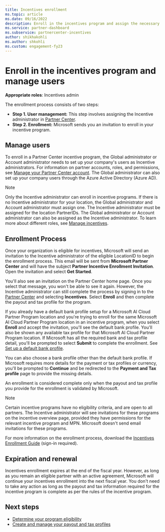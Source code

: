 ```yaml
---
title: Incentives enrollment
ms.topic: article
ms.date: 09/16/2022
description: Enroll in the incentives program and assign the necessary roles for user management.
ms.service: partner-dashboard
ms.subservice: partnercenter-incentives
author: shikhakohli
ms.author: shkohli
ms.custom: engagement-fy23
---
```


# Enroll in the incentives program and manage users

**Appropriate roles**: Incentives admin

The enrollment process consists of two steps:

- **Step 1. User management:** This step involves assigning the Incentive administrator in [Partner Center](https://partner.microsoft.com/dashboard/home).
- **Step 2. Enrollment:** Microsoft sends you an invitation to enroll in your incentive program.

## Manage users

To enroll in a Partner Center incentive program, the Global administrator or Account administrator needs to set up your company's users as Incentive administrators. For information on partner accounts, roles, and permissions, see [Manage your Partner Center account](partner-center-account-setup.md). The Global administrator can also set up your company users through the Azure Active Directory (Azure AD).

> [!NOTE]
> Only the Incentive administrator can enroll in incentive programs. If there is no Incentive administrator for your location, the Global administrator and Account administrator must assign one. The Incentive administrator must be assigned for the location PartnerIDs. The Global administrator or Account administrator can also be assigned as the Incentive administrator. To learn more about different roles, see [Manage incentives](permissions-overview.md#manage-incentives).

## Enrollment Process

Once your organization is eligible for incentives, Microsoft will send an invitation to the Incentive administrator of the eligible LocationID to begin the enrollment process. This email will be sent from **Microsoft Partner Center** and will have the subject **Partner Incentive Enrollment Invitation**. Open the invitation and select **Get Started**.

You'll also see an invitation on the Partner Center home page. Once you select that message, you won't be able to see it again. However, the Incentive administrator can still complete the process by signing in to the [Partner Center](https://partner.microsoft.com/dashboard/home) and selecting **Incentives**. Select **Enroll** and then complete the payout and tax profile for the program.

If you already have a default bank profile setup for a Microsoft AI Cloud Partner Program location and you're trying to enroll for the same Microsoft AI Cloud Partner Program location in an incentive program, when you select **Enroll** and accept the invitation, you'll see the default bank profile. You'll also be shown any available tax profile for that Microsoft AI Cloud Partner Program location. If Microsoft has all the required bank and tax profile detail, you'll be prompted to select **Submit** to complete the enrollment. See [Set up a default bank profile](incentives-create-and-manage-your-payout-and-tax-profiles.md#set-up-a-default-bank-profile).

You can also choose a bank profile other than the default bank profile. If Microsoft requires more details for the payment or tax profiles or currency, you'll be prompted to **Continue** and be redirected to the **Payment and Tax profile** page to provide the missing details.

An enrollment is considered complete only when the payout and tax profile you provide for the enrollment is validated by Microsoft.

> [!NOTE]
> Certain incentive programs have no eligibility criteria, and are open to all partners. The Incentive administrator will see invitations for these programs on the incentive overview page, provided they have permissions for the relevant incentive program and MPN. Microsoft doesn't send email invitations for these programs.

For more information on the enrollment process, download the [Incentives Enrollment Guide](https://partner.microsoft.com/resources/detail/partner-center-incentives-enrollment-pdf) (sign-in required).

## Expiration and renewal

Incentives enrollment expires at the end of the fiscal year. However, as long as you remain an eligible partner with an active agreement, Microsoft will continue your incentives enrollment into the next fiscal year. You don't need to take any action as long as the payout and tax information required for the incentive program is complete as per the rules of the incentive program.

## Next steps

- [Determine your program eligibility](incentives-determined-your-program-eligibility.md)
- [Create and manage your payout and tax profiles](incentives-create-and-manage-your-payout-and-tax-profiles.md)
